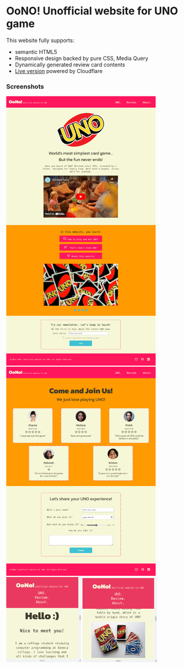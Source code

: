# OoNO! Unofficial website for UNO game
This website fully supports: 
* semantic HTML5
* Responsive design backed by pure CSS, Media Query
* Dynamically generated review card contents
* [Live version](https://oono.pages.dev/) powered by Cloudflare
### Screenshots
<img src="https://github.com/samtaitai/oono/blob/main/screenshot1.png"  width="400">

<img src="https://github.com/samtaitai/oono/blob/main/screenshot2.png"  width="400">

<img src="https://github.com/samtaitai/oono/blob/main/screenshot3.png"  width="200">

<img src="https://github.com/samtaitai/oono/blob/main/screenshot4.png"  width="200">

